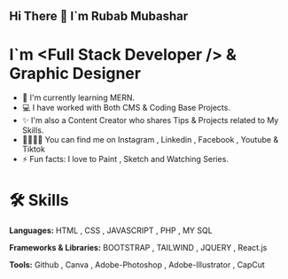 <h2>Hi There 👋 I`m Rubab Mubashar </h2>
<h1>I`m  &lt;Full Stack Developer /&gt; & Graphic Designer</h1>
<ul>
  <li>🌱 I'm currently learning MERN.</li>
  <li>💻 I have worked with Both CMS & Coding Base Projects.</li>  
  <li>✨ I'm also a Content Creator who shares Tips & Projects related to My Skills.</li>
  <li>🫱🏻‍🫲🏻 You can find me on Instagram , Linkedin , Facebook , Youtube & Tiktok </li>
  <li>⚡ Fun facts: I love to Paint , Sketch and Watching Series.</li>
</ul>
<h1>🛠️ Skills</h1>
<p><b>Languages:</b> HTML , CSS , JAVASCRIPT , PHP , MY SQL </p>
<p><b>Frameworks & Libraries:</b> BOOTSTRAP , TAILWIND , JQUERY , React.js </p>
<p><b>Tools:</b> Github , Canva , Adobe-Photoshop , Adobe-Illustrator , CapCut </p>

